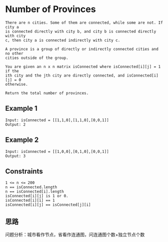 # Number of Provinces

```
There are n cities. Some of them are connected, while some are not. If city a
is connected directly with city b, and city b is connected directly with city
c, then city a is connected indirectly with city c.

A province is a group of directly or indirectly connected cities and no other
cities outside of the group.

You are given an n x n matrix isConnected where isConnected[i][j] = 1 if the
ith city and the jth city are directly connected, and isConnected[i][j] = 0
otherwise.

Return the total number of provinces.
```

## Example 1

```
Input: isConnected = [[1,1,0],[1,1,0],[0,0,1]]
Output: 2
```

## Example 2

```
Input: isConnected = [[1,0,0],[0,1,0],[0,0,1]]
Output: 3
```

## Constraints

```
1 <= n <= 200
n == isConnected.length
n == isConnected[i].length
isConnected[i][j] is 1 or 0.
isConnected[i][i] == 1
isConnected[i][j] == isConnected[j][i]
```

## 思路

问题分析：城市看作节点，省看作连通图，问连通图个数+独立节点个数
